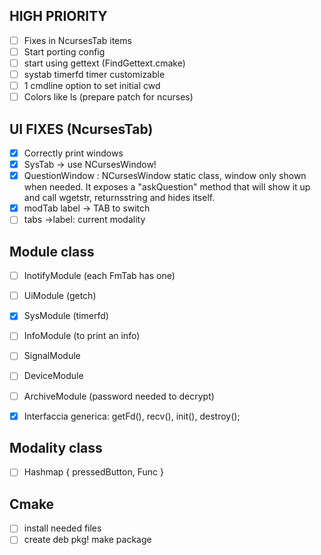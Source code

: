 ## HIGH PRIORITY
- [ ] Fixes in NcursesTab items
- [ ] Start porting config
- [ ] start using gettext (FindGettext.cmake)
- [ ] systab timerfd timer customizable
- [ ] 1 cmdline option to set initial cwd
- [ ] Colors like ls (prepare patch for ncurses)

## UI FIXES (NcursesTab)
- [x] Correctly print windows
- [x] SysTab -> use NCursesWindow!
- [x] QuestionWindow : NCursesWindow static class, window only shown when needed. It exposes a "askQuestion" method that will show it up and call wgetstr, returnsstring and hides itself.
- [x] modTab label -> TAB to switch
- [ ] tabs ->label: current modality

## Module class
- [ ] InotifyModule (each FmTab has one)
- [ ] UiModule (getch)
- [x] SysModule (timerfd)
- [ ] InfoModule (to print an info)
- [ ] SignalModule
- [ ] DeviceModule
- [ ] ArchiveModule (password needed to decrypt)

- [x] Interfaccia generica: getFd(), recv(), init(), destroy();

## Modality class
- [ ] Hashmap { pressedButton, Func }

## Cmake
- [ ] install needed files
- [ ] create deb pkg! make package
